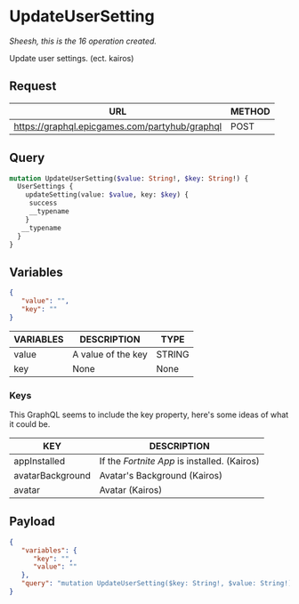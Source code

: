 # UpdateUserSetting
*Sheesh, this is the 16 operation created.*

Update user settings. (ect. kairos)

## Request
| URL | METHOD |
| - | - |
| https://graphql.epicgames.com/partyhub/graphql | POST |

## Query
```graphql
mutation UpdateUserSetting($value: String!, $key: String!) {
  UserSettings {
    updateSetting(value: $value, key: $key) {
     success
     __typename
    }
   __typename
  }
}
```

## Variables
```json
{
   "value": "",
   "key": ""
}
```
| VARIABLES | DESCRIPTION | TYPE |
| - | - | - |
| value | A value of the key | STRING |
| key | None | None |

### Keys
This GraphQL seems to include the key property, here's some ideas of what it could be.

| KEY | DESCRIPTION |
| - | - |
| appInstalled | If the *Fortnite App* is installed. (Kairos) |
| avatarBackground | Avatar's Background (Kairos) |
| avatar | Avatar (Kairos) |

## Payload
```json
{
   "variables": {
      "key": "",
      "value": ""
   },
   "query": "mutation UpdateUserSetting($key: String!, $value: String!) { UserSettings { __typename updateSetting(key: $key, value: $value) { __typename success } } }"
}
```